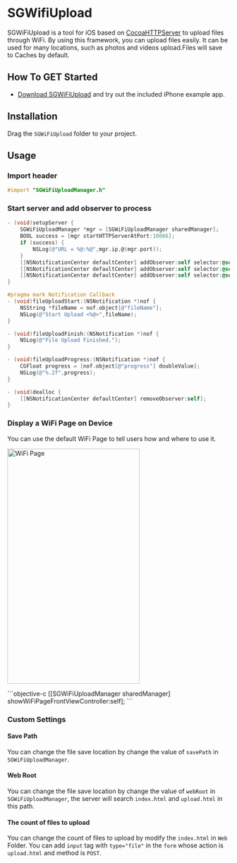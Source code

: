 # SGWifiUpload

SGWiFiUpload is a tool for iOS based on [CocoaHTTPServer](https://github.com/robbiehanson/CocoaHTTPServer) to upload files through WiFi. By using this framework, you can upload files easily. It can be used for many locations, such as photos and videos upload.Files will save to Caches by default.

## How To GET Started
- [Download SGWiFiUpload](https://github.com/Soulghost/SGWiFiUpload/archive/master.zip) and try out the included iPhone example app.

## Installation
Drag the `SGWiFiUpload` folder to your project.

## Usage
### Import header
```objective-c
#import "SGWiFiUploadManager.h"
```

### Start server and add observer to process
```objective-c
- (void)setupServer {
    SGWiFiUploadManager *mgr = [SGWiFiUploadManager sharedManager];
    BOOL success = [mgr startHTTPServerAtPort:10086];
    if (success) {
        NSLog(@"URL = %@:%@",mgr.ip,@(mgr.port));
    }
    [[NSNotificationCenter defaultCenter] addObserver:self selector:@selector(fileUploadStart:) name:SGFileUploadDidStartNotification object:nil];
    [[NSNotificationCenter defaultCenter] addObserver:self selector:@selector(fileUploadFinish:) name:SGFileUploadDidEndNotification object:nil];
    [[NSNotificationCenter defaultCenter] addObserver:self selector:@selector(fileUploadProgress:) name:SGFileUploadProgressNotification object:nil];
}

#pragma mark Notification Callback
- (void)fileUploadStart:(NSNotification *)nof {
    NSString *fileName = nof.object[@"fileName"];
    NSLog(@"Start Upload <%@>",fileName);
}

- (void)fileUploadFinish:(NSNotification *)nof {
    NSLog(@"File Upload Finished.");
}

- (void)fileUploadProgress:(NSNotification *)nof {
    CGFloat progress = [nof.object[@"progress"] doubleValue];
    NSLog(@"%.2f",progress);
}

- (void)dealloc {
    [[NSNotificationCenter defaultCenter] removeObserver:self];
}
```

### Display a WiFi Page on Device
You can use the default WiFi Page to tell users how and where to use it.
<p>
<img src="https://raw.githubusercontent.com/Soulghost/SGWiFiUpload/master/Images/WiFiPhonePage.png" width = "300" height = "533" alt="WiFi Page" align=center />
</p>
```objective-c
[[SGWiFiUploadManager sharedManager] showWiFiPageFrontViewController:self];
```

### Custom Settings
#### Save Path
You can change the file save location by change the value of `savePath` in `SGWiFiUploadManager`.
#### Web Root
You can change the file save location by change the value of `webRoot` in `SGWiFiUploadManager`, the server will search `index.html` and `upload.html` in this path.
#### The count of files to upload
You can change the count of files to upload by modify the `index.html` in `Web` Folder.
You can add `input` tag with `type="file"` in the `form` whose action is `upload.html` and method is `POST`.
